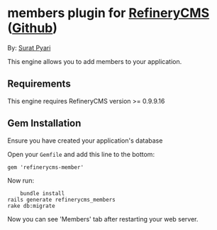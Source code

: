 # members plugin for [RefineryCMS](http://www.refinerycms.com) ([Github](https://github.com/suratpyari/refinery_members))

By: [Surat Pyari]()

This engine allows you to add members to your application. 

## Requirements

This engine requires RefineryCMS version >= 0.9.9.16

## Gem Installation

Ensure you have created your application's database

Open your ``Gemfile`` and add this line to the bottom:

    gem 'refinerycms-member'

Now run:
		
		bundle install
    rails generate refinerycms_members
    rake db:migrate

Now you can see 'Members' tab after restarting your web server.